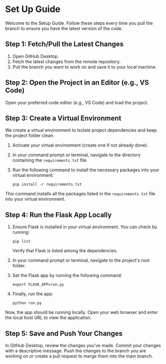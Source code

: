 # Set Up Guide

Welcome to the Setup Guide. Follow these steps every time you pull the branch to ensure you have the latest version of the code.

## Step 1: Fetch/Pull the Latest Changes

1. Open GitHub Desktop.
2. Fetch the latest changes from the remote repository.
3. Pull the branch you want to work on and save it to your local machine.

## Step 2: Open the Project in an Editor (e.g., VS Code)

Open your preferred code editor (e.g., VS Code) and load the project.

## Step 3: Create a Virtual Environment

We create a virtual environment to isolate project dependencies and keep the project folder clean.

1. Activate your virtual environment (create one if not already done).
2. In your command prompt or terminal, navigate to the directory containing the `requirements.txt` file.
3. Run the following command to install the necessary packages into your virtual environment:

   ```
   pip install -r requirements.txt
   ```

This command installs all the packages listed in the `requirements.txt` file into your virtual environment.

## Step 4: Run the Flask App Locally

1. Ensure Flask is installed in your virtual environment. You can check by running:

   ```
   pip list
   ```

   Verify that Flask is listed among the dependencies.

2. In your command prompt or terminal, navigate to the project's root folder.

3. Set the Flask app by running the following command:

   ```
   export FLASK_APP=run.py
   ```

4. Finally, run the app:

   ```
   python run.py
   ```

Now, the app should be running locally. Open your web browser and enter the local host URL to view the application.

## Step 5: Save and Push Your Changes

In GitHub Desktop, review the changes you've made.
Commit your changes with a descriptive message.
Push the changes to the branch you are working on or create a pull request to merge them into the main branch.